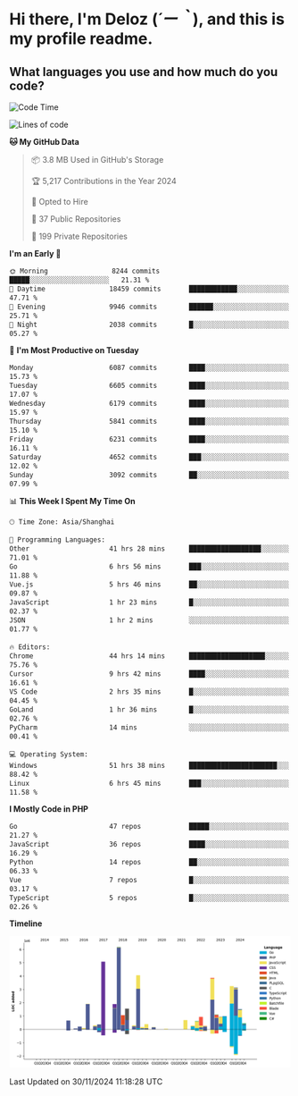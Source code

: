 # **Hi there, I'm Deloz (*´ー｀*), and this is my profile readme.**

## **What languages you use and how much do you code?**

<!--START_SECTION:waka-->
![Code Time](http://img.shields.io/badge/Code%20Time-5%2C165%20hrs%2029%20mins-blue)

![Lines of code](https://img.shields.io/badge/From%20Hello%20World%20I%27ve%20Written-42.4%20million%20lines%20of%20code-blue)

**🐱 My GitHub Data** 

> 📦 3.8 MB Used in GitHub's Storage 
 > 
> 🏆 5,217 Contributions in the Year 2024
 > 
> 💼 Opted to Hire
 > 
> 📜 37 Public Repositories 
 > 
> 🔑 199 Private Repositories 
 > 
**I'm an Early 🐤** 

```text
🌞 Morning                8244 commits        █████░░░░░░░░░░░░░░░░░░░░   21.31 % 
🌆 Daytime                18459 commits       ████████████░░░░░░░░░░░░░   47.71 % 
🌃 Evening                9946 commits        ██████░░░░░░░░░░░░░░░░░░░   25.71 % 
🌙 Night                  2038 commits        █░░░░░░░░░░░░░░░░░░░░░░░░   05.27 % 
```
📅 **I'm Most Productive on Tuesday** 

```text
Monday                   6087 commits        ████░░░░░░░░░░░░░░░░░░░░░   15.73 % 
Tuesday                  6605 commits        ████░░░░░░░░░░░░░░░░░░░░░   17.07 % 
Wednesday                6179 commits        ████░░░░░░░░░░░░░░░░░░░░░   15.97 % 
Thursday                 5841 commits        ████░░░░░░░░░░░░░░░░░░░░░   15.10 % 
Friday                   6231 commits        ████░░░░░░░░░░░░░░░░░░░░░   16.11 % 
Saturday                 4652 commits        ███░░░░░░░░░░░░░░░░░░░░░░   12.02 % 
Sunday                   3092 commits        ██░░░░░░░░░░░░░░░░░░░░░░░   07.99 % 
```


📊 **This Week I Spent My Time On** 

```text
🕑︎ Time Zone: Asia/Shanghai

💬 Programming Languages: 
Other                    41 hrs 28 mins      ██████████████████░░░░░░░   71.01 % 
Go                       6 hrs 56 mins       ███░░░░░░░░░░░░░░░░░░░░░░   11.88 % 
Vue.js                   5 hrs 46 mins       ██░░░░░░░░░░░░░░░░░░░░░░░   09.87 % 
JavaScript               1 hr 23 mins        █░░░░░░░░░░░░░░░░░░░░░░░░   02.37 % 
JSON                     1 hr 2 mins         ░░░░░░░░░░░░░░░░░░░░░░░░░   01.77 % 

🔥 Editors: 
Chrome                   44 hrs 14 mins      ███████████████████░░░░░░   75.76 % 
Cursor                   9 hrs 42 mins       ████░░░░░░░░░░░░░░░░░░░░░   16.61 % 
VS Code                  2 hrs 35 mins       █░░░░░░░░░░░░░░░░░░░░░░░░   04.45 % 
GoLand                   1 hr 36 mins        █░░░░░░░░░░░░░░░░░░░░░░░░   02.76 % 
PyCharm                  14 mins             ░░░░░░░░░░░░░░░░░░░░░░░░░   00.41 % 

💻 Operating System: 
Windows                  51 hrs 38 mins      ██████████████████████░░░   88.42 % 
Linux                    6 hrs 45 mins       ███░░░░░░░░░░░░░░░░░░░░░░   11.58 % 
```

**I Mostly Code in PHP** 

```text
Go                       47 repos            █████░░░░░░░░░░░░░░░░░░░░   21.27 % 
JavaScript               36 repos            ████░░░░░░░░░░░░░░░░░░░░░   16.29 % 
Python                   14 repos            ██░░░░░░░░░░░░░░░░░░░░░░░   06.33 % 
Vue                      7 repos             █░░░░░░░░░░░░░░░░░░░░░░░░   03.17 % 
TypeScript               5 repos             █░░░░░░░░░░░░░░░░░░░░░░░░   02.26 % 
```



**Timeline**

![Lines of Code chart](https://raw.githubusercontent.com/deloz/deloz/main/assets/bar_graph.png)


 Last Updated on 30/11/2024 11:18:28 UTC
<!--END_SECTION:waka-->
